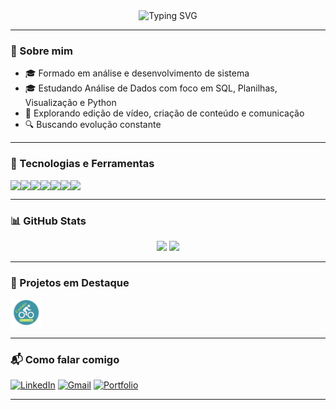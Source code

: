 <!-- Banner animado ou frase -->
<div align="center">
  <img src="https://readme-typing-svg.herokuapp.com?font=Fira+Code&duration=3000&pause=1000&color=ffff00&center=true&vCenter=true&multiline=true&width=1000&height=100&lines=Ol%C3%A1%2C+sou+o+Vinicius.;Entusiasta+de+dados+e+tecnologia%2C+em+constante+evolu%C3%A7%C3%A3o+profissional." alt="Typing SVG" />
</div>

---

### 👋 Sobre mim

- 🎓 Formado em análise e desenvolvimento de sistema
- 🎓 Estudando Análise de Dados com foco em SQL, Planilhas, Visualização e Python
- 🎯 Explorando edição de vídeo, criação de conteúdo e comunicação
- 🔍 Buscando evolução constante

---

### 🚀 Tecnologias e Ferramentas

<div style="display: flex; flex-wrap: wrap;" align="center">
  <img src="https://img.shields.io/badge/SQL-025E8C?style=for-the-badge&logo=postgresql&logoColor=white" />
  <img src="https://img.shields.io/badge/Google%20Sheets-34A853?style=for-the-badge&logo=googlesheets&logoColor=white" />
  <img src="https://img.shields.io/badge/Excel-217346?style=for-the-badge&logo=microsoft-excel&logoColor=white" />
  <img src="https://img.shields.io/badge/Power%20BI-F2C811?style=for-the-badge&logo=powerbi&logoColor=black" /> 
  <img src="https://img.shields.io/badge/Tableau-E97627?style=for-the-badge&logo=tableau&logoColor=white" /> 
  <img src="https://img.shields.io/badge/Python-3776AB?style=for-the-badge&logo=python&logoColor=white" /> 
  <img src="https://img.shields.io/badge/R-276DC3?style=for-the-badge&logo=r&logoColor=white" /> 
</div>

---

### 📊 GitHub Stats

<div align="center">
  <img height="180em" src="https://github-readme-stats.vercel.app/api?username=viniromao159&show_icons=true&theme=radical" />
  <img height="180em" src="https://github-readme-stats.vercel.app/api/top-langs/?username=viniromao159&layout=compact&langs_count=8&theme=radical" />
</div>

---

### 📂 Projetos em Destaque

<a href="https://github.com/viniromao159/cyclistic-analyse" target="_blank">
  <img src="https://raw.githubusercontent.com/labwilliam/data_analysis_projects/main/cyclistic_bike_share/scripts/logo.png" width="50" alt="Cyclistic Logo" />
</a>

---

### 📬 Como falar comigo

[![LinkedIn](https://img.shields.io/badge/LinkedIn-blue?style=for-the-badge&logo=linkedin&logoColor=white)](https://www.linkedin.com/in/viniciuslromao/)
[![Gmail](https://img.shields.io/badge/Email-D14836?style=for-the-badge&logo=gmail&logoColor=white)](mailto:vini.romao159@gmail.com)
[![Portfolio](https://img.shields.io/badge/Portfólio-000000?style=for-the-badge&logo=notion&logoColor=white)](https://coal-dirigible-faa.notion.site/Vinicius-L-Rom-o-Portf-lio-19f4c851808f803093ceccca976fff19)

---
